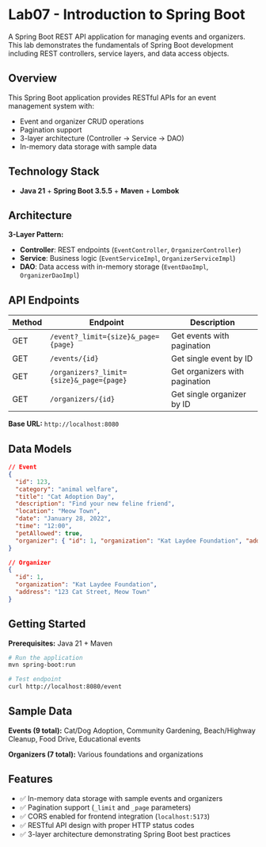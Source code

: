 # Lab07 - Introduction to Spring Boot

A Spring Boot REST API application for managing events and organizers. This lab demonstrates the fundamentals of Spring Boot development including REST controllers, service layers, and data access objects.

## Overview

This Spring Boot application provides RESTful APIs for an event management system with:
- Event and organizer CRUD operations
- Pagination support
- 3-layer architecture (Controller → Service → DAO)
- In-memory data storage with sample data

## Technology Stack

- **Java 21** + **Spring Boot 3.5.5** + **Maven** + **Lombok**

## Architecture

**3-Layer Pattern:**
- **Controller**: REST endpoints (`EventController`, `OrganizerController`)
- **Service**: Business logic (`EventServiceImpl`, `OrganizerServiceImpl`)  
- **DAO**: Data access with in-memory storage (`EventDaoImpl`, `OrganizerDaoImpl`)

## API Endpoints

| Method | Endpoint | Description |
|--------|----------|-------------|
| GET | `/event?_limit={size}&_page={page}` | Get events with pagination |
| GET | `/events/{id}` | Get single event by ID |
| GET | `/organizers?_limit={size}&_page={page}` | Get organizers with pagination |
| GET | `/organizers/{id}` | Get single organizer by ID |

**Base URL:** `http://localhost:8080`

## Data Models

```json
// Event
{
  "id": 123,
  "category": "animal welfare",
  "title": "Cat Adoption Day",
  "description": "Find your new feline friend",
  "location": "Meow Town",
  "date": "January 28, 2022",
  "time": "12:00",
  "petAllowed": true,
  "organizer": { "id": 1, "organization": "Kat Laydee Foundation", "address": "123 Cat Street" }
}

// Organizer
{
  "id": 1,
  "organization": "Kat Laydee Foundation",
  "address": "123 Cat Street, Meow Town"
}
```

## Getting Started

**Prerequisites:** Java 21 + Maven

```bash
# Run the application
mvn spring-boot:run

# Test endpoint
curl http://localhost:8080/event
```

## Sample Data

**Events (9 total):** Cat/Dog Adoption, Community Gardening, Beach/Highway Cleanup, Food Drive, Educational events

**Organizers (7 total):** Various foundations and organizations

## Features

- ✅ In-memory data storage with sample events and organizers
- ✅ Pagination support (`_limit` and `_page` parameters)
- ✅ CORS enabled for frontend integration (`localhost:5173`)
- ✅ RESTful API design with proper HTTP status codes
- ✅ 3-layer architecture demonstrating Spring Boot best practices
